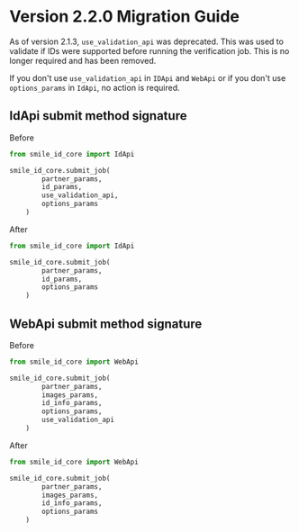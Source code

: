 # Version 2.2.0 Migration Guide

As of version 2.1.3, `use_validation_api` was deprecated. This was used to validate if IDs were supported before running the verification job. This is no longer required and has been removed.

If you don't use `use_validation_api` in `IDApi` and `WebApi` or if you don't use `options_params` in `IdApi`, no action is required.

## IdApi submit method signature

Before

```py
from smile_id_core import IdApi

smile_id_core.submit_job(
        partner_params,
        id_params,
        use_validation_api,
        options_params
    )
```

After

```py
from smile_id_core import IdApi

smile_id_core.submit_job(
        partner_params,
        id_params,
        options_params
    )
```

## WebApi submit method signature

Before

```py
from smile_id_core import WebApi

smile_id_core.submit_job(
        partner_params,
        images_params,
        id_info_params,
        options_params,
        use_validation_api
    )
```

After

```py
from smile_id_core import WebApi

smile_id_core.submit_job(
        partner_params,
        images_params,
        id_info_params,
        options_params
    )
```
